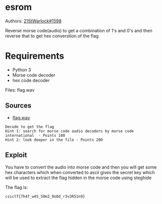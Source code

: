# esrom

Authors: [21StWarlock#1598](21StWarlock#1598)

Reverse morse code(audio) to get a combination of 1's and 0's and then reverse that to get hex converstion of the flag

# Requirements

- Python 3
- Morse code decoder
- hex code decoder

Files: flag.wav
## Sources

- [flag.wav](./flag.wav)
```
Decode to get the flag
Hint 1: search for morse code audio decoders by morse code international  - Points 100
Hint 2: look deeper in the file - Points 200
```

## Exploit

You have to convert the audio into morse code and then you will get some hex characters which when converted to ascii gives the secret key which will be used to extract the flag hidden in the morse code using steghide


 The flag is:
```
csictf{7h47_w45_50m3_9o0d_r3v3R51n9}
```
